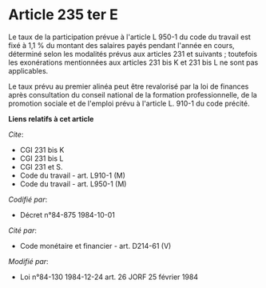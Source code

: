# Article 235 ter E

Le taux de la participation prévue à l'article L 950-1 du code du travail est fixé à 1,1 % du montant des salaires payés
pendant l'année en cours, déterminé selon les modalités prévus aux articles 231 et suivants ; toutefois les exonérations
mentionnées aux articles 231 bis K et 231 bis L ne sont pas applicables.

Le taux prévu au premier alinéa peut être revalorisé par la loi de finances après consultation du conseil national de la
formation professionnelle, de la promotion sociale et de l'emploi prévu à l'article L. 910-1 du code précité.

**Liens relatifs à cet article**

_Cite_:

  - CGI 231 bis K
  - CGI 231 bis L
  - CGI 231 et S.
  - Code du travail - art. L910-1 (M)
  - Code du travail - art. L950-1 (M)

_Codifié par_:

  - Décret n°84-875 1984-10-01

_Cité par_:

  - Code monétaire et financier - art. D214-61 (V)

_Modifié par_:

  - Loi n°84-130 1984-12-24 art. 26 JORF 25 février 1984
